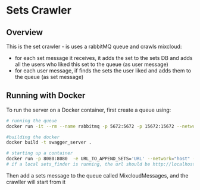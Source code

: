 # Sets Crawler

## Overview
This is the set crawler - is uses a rabbitMQ queue and crawls mixcloud:
- for each set message it receives, it adds the set to the sets DB and adds all the users who liked this set to the queue (as user message)
- for each user message, if finds the sets the user liked and adds them to the queue (as set message)

## Running with Docker

To run the server on a Docker container, first create a queue using:
```bash
# running the queue
docker run -it --rm --name rabbitmq -p 5672:5672 -p 15672:15672 --network="host"  rabbitmq:3-management

#building the docker
docker build -t swagger_server .

# starting up a container
docker run -p 8080:8080  -e URL_TO_APPEND_SETS='URL' --network="host" --name MixcloudCrawler sets_crawler
# if a local sets_finder is running, the url should be http://localhost:8080/v1/insertSetDetails'
```

Then add a sets message to the queue called MixcloudMessages, and the crawller will start from it


